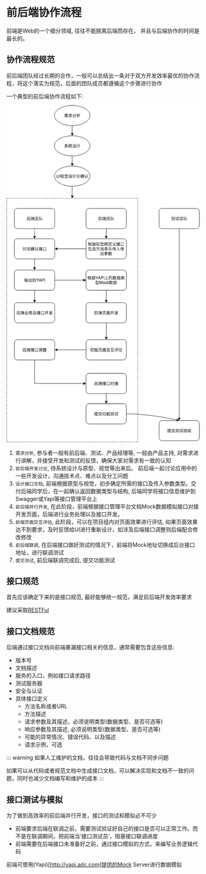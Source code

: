 # 前后端协作流程

前端是Web的一个细分领域, 往往不能脱离后端而存在。 并且与后端协作的时间是最长的。

## 协作流程规范

前后端团队经过长期的合作，一般可以总结出一条对于双方开发效率最优的协作流程，将这个落实为规范，后面的团队成员都遵循这个步骤进行协作

一个典型的前后端协作流程如下:

<img src="../../img/front-end-flow.png" alt="前后端协作流程">

1. `需求分析`, 参与者一般有前后端、测试、产品经理等, 一般由产品主持, 对需求进行讲解，并接受开发和测试的反馈，确保大家对需求有一致的认知
2. `前后端开发讨论`, 待系统设计与原型、视觉等出来后。 前后端一起讨论应用中的一些开发设计，沟通技术点、难点以及分工问题
3. `设计接口文档`, 前端根据原型与视觉，初步确定所需的接口及传入参数类型。交付后端同学后，在一起确认返回数据类型与结构, 后端同学将接口信息维护到Swagger或Yapi等接口管理平台上
4. `前后端并行开发`, 在此阶段，前端根据接口管理平台文档Mock数据模拟接口对接开发页面，后端进行业务处理以及接口开发。
5. `前端页面交互评估`, 此阶段，可以在项目组内对页面效果进行评估, 如果页面效果达不到要求，及时反馈给UI进行重新设计，如涉及后端接口调整则后端配合修改修改
6. `前后端联调`, 在后端接口做好测试的情况下，前端将Mock地址切换成后台接口地址，进行联调测试
7. `提交测试`, 前后端联调完成后, 提交功能测试

## 接口规范

首先应该确定下来的是接口规范, 最好能够统一规范，满足前后端开发效率要求

建议采取[RESTFul](http://www.ruanyifeng.com/blog/2018/10/restful-api-best-practices.html)


## 接口文档规范

后端通过接口文档向前端暴漏接口相关的信息，通常需要包含这些信息: 

+ 版本号
+ 文档描述
+ 服务的入口，例如接口请求路径
+ 测试服务器
+ 安全与认证
+ 具体接口定义
  - 方法名称或者URL
  - 方法描述
  - 请求参数及其描述，必须说明类型(数据类型、是否可选等)
  - 响应参数及其描述, 必须说明类型(数据类型、是否可选等)
  - 可能的异常情况、错误代码、以及描述
  - 请求示例，可选

::: warning
如果人工维护的文档，往往会导致代码与文档不同步问题

如果可以从代码或者规范文档中生成接口文档，可以解决实现和文档不一致的问题，同时也减少文档编写和维护的成本
:::

## 接口测试与模拟

为了做到高效率的前后端并行开发，接口的测试和模拟必不可少

+ 前端要求后端在联调之前，需要测试验证好自己的接口是否可以正常工作。而不是在联调期间，把前端当‘接口测试员’，阻塞接口联调进度
+ 前端需要在后端接口未准备好之前，通过接口模拟的方式，来编写业务逻辑代码

前端可使用(Yapi)[http://yapi.adc.com]提供的Mock Server进行数据模拟